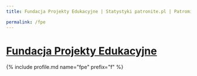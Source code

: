 ```yaml
---
title: Fundacja Projekty Edukacyjne | Statystyki patronite.pl | Patromierz

permalink: /fpe
---
```


# [Fundacja Projekty Edukacyjne](https://patronite.pl/fpe)

{% include profile.md name="fpe" prefix="f" %}
